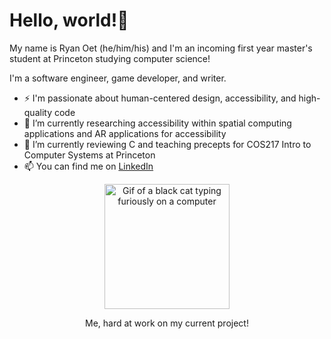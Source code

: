 # Hello, world!👋

My name is Ryan Oet (he/him/his) and I'm an incoming first year master's student at Princeton studying computer science!

I'm a software engineer, game developer, and writer.
<div>
  <ul>
    <li>⚡ I'm passionate about human-centered design, accessibility, and high-quality code</li>
    <li>🔭 I’m currently researching accessibility within spatial computing applications and AR applications for accessibility</li>
    <li>🌱 I’m currently reviewing C and teaching precepts for COS217 Intro to Computer Systems at Princeton</li>
    <li>📫 You can find me on <a href="https://www.linkedin.com/in/ryan-oet/">LinkedIn</a></li>
  </ul>
  <div align="center">
    <img src="https://media.giphy.com/media/VekcnHOwOI5So/giphy.gif" width="200" alt="Gif of a black cat typing furiously on a computer"/>
    <p>Me, hard at work on my current project!</p>
  </div>
</div>
